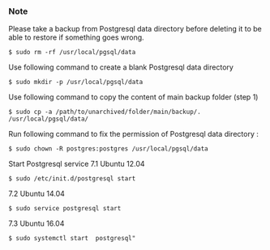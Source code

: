 <!-- post: -->


###     Note

Please take a backup from Postgresql data directory before deleting it to be able to restore if something goes wrong.
```
$ sudo rm -rf /usr/local/pgsql/data
```
Use following command to create a blank Postgresql data directory
```
$ sudo mkdir -p /usr/local/pgsql/data
```
Use following command to copy the content of main backup folder (step 1)
```
$ sudo cp -a /path/to/unarchived/folder/main/backup/. /usr/local/pgsql/data/
```
Run following command to fix the permission of Postgresql data directory :
```
$ sudo chown -R postgres:postgres /usr/local/pgsql/data
```
Start Postgresql service
7.1 Ubuntu 12.04
```
$ sudo /etc/init.d/postgresql start
```
7.2 Ubuntu 14.04
```
$ sudo service postgresql start
```
7.3 Ubuntu 16.04
```
$ sudo systemctl start  postgresql"
```